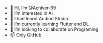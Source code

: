 - 👋 Hi, I’m @Achiver-69
- 👀 I’m interested in AI
- 👀 I had learnt Andiod Studio
- 🌱 I’m currently learning Flutter and DL
- 💞️ I’m looking to collaborate on Programing
- 📫 Only GitHub

<!---
Achiver-69/Achiver-69 is a ✨ special ✨ repository because its `README.md` (this file) appears on your GitHub profile.
You can click the Preview link to take a look at your changes.
--->
